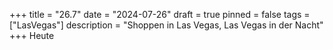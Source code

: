 +++
title = "26.7"
date = "2024-07-26"
draft = true
pinned = false
tags = ["LasVegas"]
description = "Shoppen in Las Vegas, Las Vegas in der Nacht"
+++
Heute
